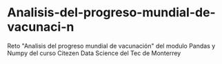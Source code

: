 # Analisis-del-progreso-mundial-de-vacunaci-n
Reto "Analisis del progreso mundial de vacunación" del modulo Pandas y Numpy del curso Citezen Data Science del Tec de Monterrey 
